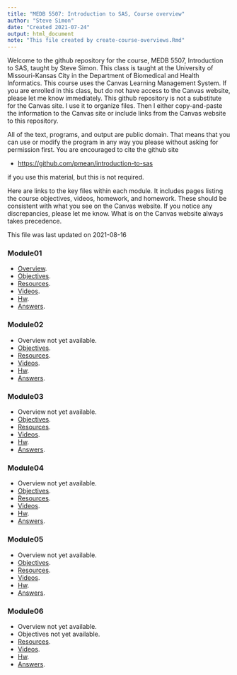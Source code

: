 ```yaml
---
title: "MEDB 5507: Introduction to SAS, Course overview"
author: "Steve Simon"
date: "Created 2021-07-24"
output: html_document
note: "This file created by create-course-overviews.Rmd"
---
```


Welcome to the github repository for the course, MEDB 5507, Introduction to SAS, taught by Steve Simon. This class is taught at the University of Missouri-Kansas City in the Department of Biomedical and Health Informatics. This course uses the Canvas Learning Management System. If you are enrolled in this class, but do not have access to the Canvas website, please let me know immediately. This github repository is not a substitute for the Canvas site. I use it to organize files. Then I either copy-and-paste the information to the Canvas site or include links from the Canvas website to this repository.

All of the text, programs, and output are public domain. That means that you can use or modify the program in any way you please without asking for permission first. You are encouraged to cite the github site

+ https://github.com/pmean/introduction-to-sas

if you use this material, but this is not required.

Here are links to the key files within each module. It includes pages listing the course objectives, videos, homework, and homework. These should be consistent with what you see on the Canvas website. If you notice any discrepancies, please let me know. What is on the Canvas website always takes precedence.

This file was last updated on 2021-08-16

### Module01
+ [Overview][5507-01-overview.md].
+ [Objectives][5507-01-objectives.md].
+ [Resources][5507-01-resources.md].
+ [Videos][5507-01-videos.md].
+ [Hw][5507-01-hw.md].
+ [Answers][5507-01-answers.md].

### Module02
+ Overview  not yet available.
+ [Objectives][5507-02-objectives.md].
+ [Resources][5507-02-resources.md].
+ [Videos][5507-02-videos.md].
+ [Hw][5507-02-hw.md].
+ [Answers][5507-02-answers.md].

### Module03
+ Overview  not yet available.
+ [Objectives][5507-03-objectives.md].
+ [Resources][5507-03-resources.md].
+ [Videos][5507-03-videos.md].
+ [Hw][5507-03-hw.md].
+ [Answers][5507-03-answers.md].

### Module04
+ Overview  not yet available.
+ [Objectives][5507-04-objectives.md].
+ [Resources][5507-04-resources.md].
+ [Videos][5507-04-videos.md].
+ [Hw][5507-04-hw.md].
+ [Answers][5507-04-answers.md].

### Module05
+ Overview  not yet available.
+ [Objectives][5507-05-objectives.md].
+ [Resources][5507-05-resources.md].
+ [Videos][5507-05-videos.md].
+ [Hw][5507-05-hw.md].
+ [Answers][5507-05-answers.md].

### Module06
+ Overview  not yet available.
+ Objectives  not yet available.
+ [Resources][5507-06-resources.md].
+ [Videos][5507-06-videos.md].
+ [Hw][5507-06-hw.md].
+ [Answers][5507-06-answers.md].

[5507-00-objectives.md]: https://github.com/pmean/introduction-to-SAS/blob/master/modules/5507-00-objectives.md

[5507-00-resources.md]: https://github.com/pmean/introduction-to-SAS/blob/master/modules/5507-00-resources.md

[5507-01-answers.md]: https://github.com/pmean/introduction-to-SAS/blob/master/modules/5507-01-answers.md

[5507-01-hw.md]: https://github.com/pmean/introduction-to-SAS/blob/master/modules/5507-01-hw.md

[5507-01-objectives.md]: https://github.com/pmean/introduction-to-SAS/blob/master/modules/5507-01-objectives.md

[5507-01-overview.md]: https://github.com/pmean/introduction-to-SAS/blob/master/modules/5507-01-overview.md

[5507-01-readings.md]: https://github.com/pmean/introduction-to-SAS/blob/master/modules/5507-01-readings.md

[5507-01-resources.md]: https://github.com/pmean/introduction-to-SAS/blob/master/modules/5507-01-resources.md

[5507-01-videos.md]: https://github.com/pmean/introduction-to-SAS/blob/master/modules/5507-01-videos.md

[5507-02-answers.md]: https://github.com/pmean/introduction-to-SAS/blob/master/modules/5507-02-answers.md

[5507-02-hw.md]: https://github.com/pmean/introduction-to-SAS/blob/master/modules/5507-02-hw.md

[5507-02-objectives.md]: https://github.com/pmean/introduction-to-SAS/blob/master/modules/5507-02-objectives.md

[5507-02-resources.md]: https://github.com/pmean/introduction-to-SAS/blob/master/modules/5507-02-resources.md

[5507-02-videos.md]: https://github.com/pmean/introduction-to-SAS/blob/master/modules/5507-02-videos.md

[5507-03-answers.md]: https://github.com/pmean/introduction-to-SAS/blob/master/modules/5507-03-answers.md

[5507-03-hw.md]: https://github.com/pmean/introduction-to-SAS/blob/master/modules/5507-03-hw.md

[5507-03-objectives.md]: https://github.com/pmean/introduction-to-SAS/blob/master/modules/5507-03-objectives.md

[5507-03-resources.md]: https://github.com/pmean/introduction-to-SAS/blob/master/modules/5507-03-resources.md

[5507-03-videos.md]: https://github.com/pmean/introduction-to-SAS/blob/master/modules/5507-03-videos.md

[5507-04-answers.md]: https://github.com/pmean/introduction-to-SAS/blob/master/modules/5507-04-answers.md

[5507-04-hw.md]: https://github.com/pmean/introduction-to-SAS/blob/master/modules/5507-04-hw.md

[5507-04-objectives.md]: https://github.com/pmean/introduction-to-SAS/blob/master/modules/5507-04-objectives.md

[5507-04-resources.md]: https://github.com/pmean/introduction-to-SAS/blob/master/modules/5507-04-resources.md

[5507-04-videos.md]: https://github.com/pmean/introduction-to-SAS/blob/master/modules/5507-04-videos.md

[5507-05-answers.md]: https://github.com/pmean/introduction-to-SAS/blob/master/modules/5507-05-answers.md

[5507-05-hw.md]: https://github.com/pmean/introduction-to-SAS/blob/master/modules/5507-05-hw.md

[5507-05-objectives.md]: https://github.com/pmean/introduction-to-SAS/blob/master/modules/5507-05-objectives.md

[5507-05-resources.md]: https://github.com/pmean/introduction-to-SAS/blob/master/modules/5507-05-resources.md

[5507-05-videos.md]: https://github.com/pmean/introduction-to-SAS/blob/master/modules/5507-05-videos.md

[5507-06-answers.md]: https://github.com/pmean/introduction-to-SAS/blob/master/modules/5507-06-answers.md

[5507-06-hw.md]: https://github.com/pmean/introduction-to-SAS/blob/master/modules/5507-06-hw.md

[5507-06-resources.md]: https://github.com/pmean/introduction-to-SAS/blob/master/modules/5507-06-resources.md

[5507-06-videos.md]: https://github.com/pmean/introduction-to-SAS/blob/master/modules/5507-06-videos.md

[5507-08-final-project.md]: https://github.com/pmean/introduction-to-SAS/blob/master/modules/5507-08-final-project.md

[5507-08-resources.md]: https://github.com/pmean/introduction-to-SAS/blob/master/modules/5507-08-resources.md
